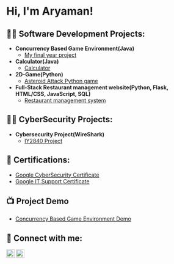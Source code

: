 <h1>Hi, I'm Aryaman! <br/>

<h2>👨‍💻 Software Development Projects:</h2>

- <b>Concurrency Based Game Environment(Java)</b>
  - [My final year project](https://github.com/aryaman999/Concurrency-Based-Game-Environment)
- <b>Calculator(Java)</b>
  - [Calculator](https://github.com/aryaman999/Calculator)
- <b>2D-Game(Python)</b>
  - [Asteroid Attack Python game](https://github.com/aryaman999/PythonProject)
- <b>Full-Stack Restaurant management website(Python, Flask, HTML/CSS, JavaScript, SQL)</b>
  - [Restaurant management system](https://github.com/aryaman999/Restaurant-database-management-System)
 
<h2>👨‍💻 CyberSecurity Projects:</h2>

- <b>Cybersecurity Project(WireShark)</b>
  - [IY2840 Project](https://github.com/aryaman999/IY2840-Network-Attacks)

<h2>📄 Certifications:</h2>

- [Google CyberSecurity Certificate](https://coursera.org/share/b9fa8dd4236617a3e64c3c22e3dd8087)
- [Google IT Support Certificate](https://coursera.org/share/29ea3ac3fc062e3ac36ae8520c38ee71)


<h2>📺 Project Demo</h2>

- [Concurrency Based Game Environment Demo](https://youtu.be/mrRMJomEDj4)


<h2> 🤳 Connect with me:</h2>


[<img align="left" alt="JoshMadakor | LinkedIn" width="22px" src="https://cdn.jsdelivr.net/npm/simple-icons@v3/icons/linkedin.svg" />][linkedin]

[<img align="left" alt="JoshMadakor | Instagram" width="22px" src="https://cdn.jsdelivr.net/npm/simple-icons@v3/icons/instagram.svg" />][instagram]



[linkedin]: https://www.linkedin.com/in/aryaman-rawat-5a16aa187/
[Instagram]: https://www.instagram.com/aryaman_910?igsh=NGIwdmR1NmV1dnds&utm_source=qr
